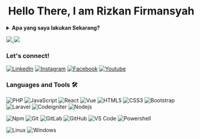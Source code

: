 <h1 align="center">Hello There, I am Rizkan Firmansyah</h1>

<details>
 <summary><strong>Apa yang saya lakukan Sekarang?</strong></summary>
    - Bekerja sebagai Web Developer & IT Support</br>
    - Belajar Mobile Apps & Design UI dengan Figma </br>
    - Mentoring Eskul SMK </br>
    - Sharing Tutorial Network on Youtube </br>
    - 📫 Email Saya  <a href="mailto:riezkanaprianda@gmail.com">Click to Email!</a>  </br>
</details>

<!-- <p>
    <img src="https://github-readme-stats.vercel.app/api?username=rizkanfirmansyah&theme=dark&show_icons=true"/>
    <img src="https://github-readme-stats.vercel.app/api/top-langs/?username=rizkanfirmansyah&layout=compact&theme=dark"  />
</p>
 -->
 
 <a href="https://github.com/rizkanfirmansyah/github-stats">

![](https://github.com/rizkanfirmansyah/github-stats/blob/master/generated/overview.svg)
![](https://github.com/rizkanfirmansyah/github-stats/blob/master/generated/languages.svg)

</a>


### Let's connect!
<a href="https://www.linkedin.com/in/riezkan-aprianda-firmansyah-a080291b3/" target="_blank"><img src="https://img.shields.io/badge/LinkedIn-%230077B5.svg?&style=flat-square&logo=linkedin&logoColor=white" alt="LinkedIn"></a>
<a href="https://www.instagram.com/_rizkanfirmansyah" target="_blank"><img src="https://img.shields.io/badge/Instagram-%23E4405F.svg?&style=flat-square&logo=instagram&logoColor=white" alt="Instagram"></a>
<a href="https://www.facebook.com/riezkanfirmansyah" target="_blank"><img src="https://img.shields.io/badge/Facebook-%231877F2.svg?&style=flat-square&logo=facebook&logoColor=white" alt="Facebook"></a>
<a href="https://www.youtube.com/channel/UCXGP1G7CCkFt35lri-GILfw" target="_blank"><img src="https://img.shields.io/badge/Youtube-%23E4405F.svg?&style=flat-square&logo=youtube&logoColor=white" alt="Youtube"></a>

### Languages and Tools 🛠 

![PHP](https://img.shields.io/badge/-PHP-blue?style=flat-square&logo=php&logoColor=ffffff)
![JavaScript](https://img.shields.io/badge/-JavaScript-%23F7DF1C?style=flat-square&logo=javascript&logoColor=ffffff)
![React](https://img.shields.io/badge/-React-61DAFB?style=flat-square&logo=react&logoColor=ffffff)
![Vue](https://img.shields.io/badge/-Vue-3FB27F?style=flat-square&logo=Vue.js&logoColor=ffffff)
![HTML5](https://img.shields.io/badge/-HTML5-%23E44D27?style=flat-square&logo=html5&logoColor=ffffff)
![CSS3](https://img.shields.io/badge/-CSS3-%231572B6?style=flat-square&logo=css3)
![Bootstrap](https://img.shields.io/badge/-Bootstrap-563D7C?style=flat-square&logo=Bootstrap&logoColor=ffffff)
![Laravel](https://img.shields.io/badge/-Laravel-CC2927?style=flat-square&logo=Laravel&logoColor=ffffff)
![Codeigniter](https://img.shields.io/badge/-Codeigniter-EE4323?style=flat-square&logo=Codeigniter&logoColor=ffffff)
![Nodejs](https://img.shields.io/badge/-Nodejs-339933?style=flat-square&logo=Node.js&logoColor=ffffff)
<!-- ![Markdown](https://img.shields.io/badge/-Markdown-000000?style=flat-square&logo=markdown) -->
![Npm](https://img.shields.io/badge/-npm-CB3837?style=flat-square&logo=npm)
![Git](https://img.shields.io/badge/-Git-%23F05032?style=flat-square&logo=git&logoColor=%23ffffff)
![GitLab](https://img.shields.io/badge/-GitLab-FCA121?style=flat-square&logo=gitlab)
![GitHub](https://img.shields.io/badge/-GitHub-181717?style=flat-square&logo=github)
![VS Code](http://img.shields.io/badge/-VS%20Code-007ACC?style=flat-square&logo=visual-studio-code&logoColor=ffffff)
![Powershell](http://img.shields.io/badge/-Powershell-5391FE?style=flat-square&logo=powershell&logoColor=ffffff)
<!-- ![Firebase](https://img.shields.io/badge/-Firebase-FFCA28?style=flat-square&logo=firebase&logoColor=ffffff) -->
<!-- ![Python](http://img.shields.io/badge/-Python-3776AB?style=flat-square&logo=python&logoColor=ffffff) -->
<!-- jsjsjs -->
![Linux](http://img.shields.io/badge/-Linux-181717?style=flat-square&logo=linux&logoColor=ffffff)
![Windows](http://img.shields.io/badge/-Windows-0078D6?style=flat-square&logo=windows&logoColor=ffffff)

<!--
**bagusfe/bagusfe** is a ✨ _special_ ✨ repository because its `README.md` (this file) appears on your GitHub profile. 

Here are some ideas to get you started:

- 🔭 I’m currently working on ...
- 🌱 I’m currently learning ...
- 👯 I’m looking to collaborate on ...
- 🤔 I’m looking for help with ...
- 💬 Ask me about ...
- 📫 How to reach me: ...
- 😄 Pronouns: ...
- ⚡ Fun fact: ...
-->
